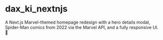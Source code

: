 # dax_ki_nextnjs
A Next.js Marvel-themed homepage redesign with a hero details modal, Spider-Man comics from 2022 via the Marvel API, and a fully responsive UI. 🚀
